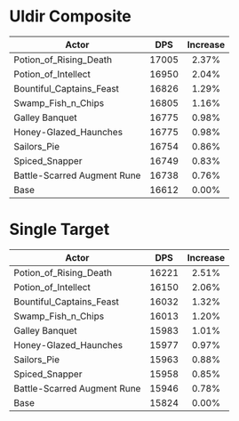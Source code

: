 # Uldir Composite
| Actor | DPS | Increase |
|---|:---:|:---:|
|Potion_of_Rising_Death|17005|2.37%|
|Potion_of_Intellect|16950|2.04%|
|Bountiful_Captains_Feast|16826|1.29%|
|Swamp_Fish_n_Chips|16805|1.16%|
|Galley Banquet|16775|0.98%|
|Honey-Glazed_Haunches|16775|0.98%|
|Sailors_Pie|16754|0.86%|
|Spiced_Snapper|16749|0.83%|
|Battle-Scarred Augment Rune|16738|0.76%|
|Base|16612|0.00%|

# Single Target
| Actor | DPS | Increase |
|---|:---:|:---:|
|Potion_of_Rising_Death|16221|2.51%|
|Potion_of_Intellect|16150|2.06%|
|Bountiful_Captains_Feast|16032|1.32%|
|Swamp_Fish_n_Chips|16013|1.20%|
|Galley Banquet|15983|1.01%|
|Honey-Glazed_Haunches|15977|0.97%|
|Sailors_Pie|15963|0.88%|
|Spiced_Snapper|15958|0.85%|
|Battle-Scarred Augment Rune|15946|0.78%|
|Base|15824|0.00%|
